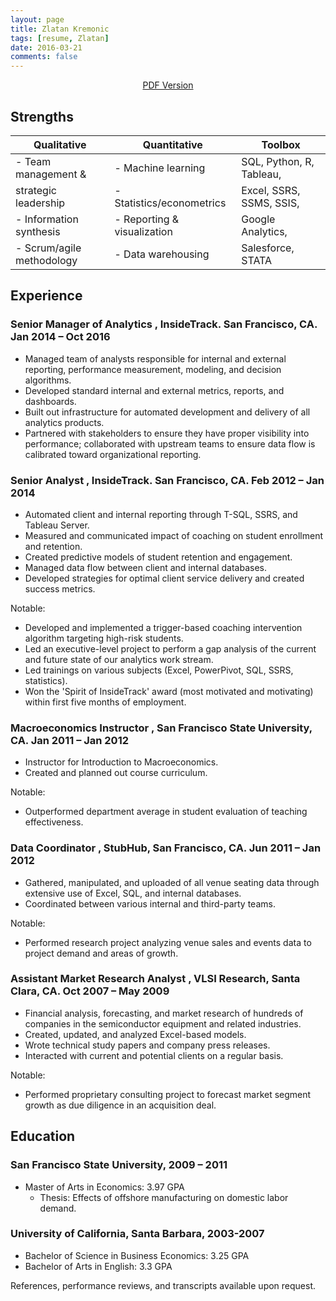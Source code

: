 ```yaml
---
layout: page
title: Zlatan Kremonic
tags: [resume, Zlatan]
date: 2016-03-21
comments: false
---
```

<center><a href="https://www.dropbox.com/s/9h2acp7h2oud73r/Zlatan%20Kremonic_Resume.pdf?dl=0">PDF Version</a></center>

<h2>Strengths</h2>

|       Qualitative             | Quantitative                  | Toolbox                       |
| ----------------------------- | ----------------------------- | ----------------------------- |
| - Team management &           | - Machine learning            | SQL, Python, R, Tableau,      |
| strategic leadership          | - Statistics/econometrics     | Excel, SSRS, SSMS, SSIS,      |
| - Information synthesis       | - Reporting & visualization   | Google Analytics,             |
| - Scrum/agile methodology     | - Data warehousing            | Salesforce, STATA             |
 
<h2>Experience</h2>

### **Senior Manager of Analytics** , InsideTrack. San Francisco, CA. Jan 2014 – Oct 2016

- Managed team of analysts responsible for internal and external reporting, performance measurement, modeling, and decision algorithms.
- Developed standard internal and external metrics, reports, and dashboards.
- Built out infrastructure for automated development and delivery of all analytics products.
- Partnered with stakeholders to ensure they have proper visibility into performance; collaborated with upstream teams to ensure data flow is calibrated toward organizational reporting.

### **Senior Analyst** , InsideTrack. San Francisco, CA. Feb 2012 – Jan 2014

- Automated client and internal reporting through T-SQL, SSRS, and Tableau Server.
- Measured and communicated impact of coaching on student enrollment and retention.
- Created predictive models of student retention and engagement.
- Managed data flow between client and internal databases.
- Developed strategies for optimal client service delivery and created success metrics.

Notable:

- Developed and implemented a trigger-based coaching intervention algorithm targeting high-risk students.
- Led an executive-level project to perform a gap analysis of the current and future state of our analytics work stream.
- Led trainings on various subjects (Excel, PowerPivot, SQL, SSRS, statistics).
- Won the &#39;Spirit of InsideTrack&#39; award (most motivated and motivating) within first five months of employment.

### **Macroeconomics Instructor** , San Francisco State University, CA. Jan 2011 – Jan 2012

- Instructor for Introduction to Macroeconomics.
- Created and planned out course curriculum.

Notable:

- Outperformed department average in student evaluation of teaching effectiveness.

### **Data Coordinator** , StubHub, San Francisco, CA. Jun 2011 – Jan 2012

- Gathered, manipulated, and uploaded of all venue seating data through extensive use of Excel, SQL, and internal databases.
- Coordinated between various internal and third-party teams.

Notable:

- Performed research project analyzing venue sales and events data to project demand and areas of growth.

### **Assistant Market Research Analyst** , VLSI Research, Santa Clara, CA. Oct 2007 – May 2009

- Financial analysis, forecasting, and market research of hundreds of companies in the semiconductor equipment and related industries.
- Created, updated, and analyzed Excel-based models.
- Wrote technical study papers and company press releases.
- Interacted with current and potential clients on a regular basis.

Notable:

- Performed proprietary consulting project to forecast market segment growth as due diligence in an acquisition deal.

<h2>Education</h2>

### San Francisco State University, 2009 – 2011

- Master of Arts in Economics: 3.97 GPA
  - Thesis: Effects of offshore manufacturing on domestic labor demand.

### University of California, Santa Barbara, 2003-2007

- Bachelor of Science in Business Economics: 3.25 GPA
- Bachelor of Arts in English: 3.3 GPA

References, performance reviews, and transcripts available upon request.


